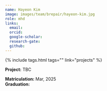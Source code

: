 ```yaml
---
name: Hayeon Kim
image: images/team/brepair/hayeon-kim.jpg
role: mhd
links:
  email:
  orcid:
  google-scholar:
  research-gate:
  github:
---
```


{%
  include tags.html
  tags=""
  link="projects"
%}

<strong>Project:</strong> TBC <br>

<strong>Matriculation:</strong> Mar, 2025 <br>
<strong>Graduation:</strong>
